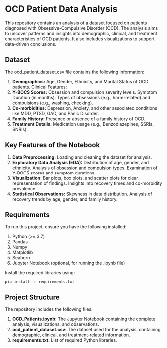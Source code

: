 # OCD Patient Data Analysis

This repository contains an analysis of a dataset focused on patients diagnosed with Obsessive-Compulsive Disorder (OCD). The analysis aims to uncover patterns and insights into demographic, clinical, and treatment characteristics of OCD patients. It also includes visualizations to support data-driven conclusions.

## Dataset
The ocd_patient_dataset.csv file contains the following information:

1. **Demographics:**
Age, Gender, Ethnicity, and Marital Status of OCD patients.
Clinical Features:
2. **Y-BOCS Scores:** Obsession and compulsion severity levels.
Symptom Duration (in months).
Types of obsessions (e.g., harm-related) and compulsions (e.g., washing, checking).
3. **Co-morbidities:** Depression, Anxiety, and other associated conditions like MDD, PTSD, GAD, and Panic Disorder.
4. **Family History:**
Presence or absence of a family history of OCD.
5. **Treatment Details:**
Medication usage (e.g., Benzodiazepines, SSRIs, SNRIs).

## Key Features of the Notebook
1. **Data Preprocessing:** Loading and cleaning the dataset for analysis.
2. **Exploratory Data Analysis (EDA):**
Distribution of age, gender, and ethnicity.
Analysis of obsession and compulsion types.
Examination of Y-BOCS scores and symptom durations.
3. **Visualization:**
Bar plots, box plots, and scatter plots for clear representation of findings.
Insights into recovery times and co-morbidity prevalence.
4. **Statistical Observations:**
Skewness in data distribution.
Analysis of recovery trends by age, gender, and family history.


## Requirements
To run this project, ensure you have the following installed:

1. Python (>= 3.7)
2. Pandas
3. Numpy
4. Matplotlib
5. Seaborn
6. Jupyter Notebook (optional, for running the .ipynb file)

Install the required libraries using:
```
pip install -r requirements.txt
```

## Project Structure
The repository includes the following files:

1. **OCD_Patients.ipynb:** The Jupyter Notebook containing the complete analysis, visualizations, and observations.
2. **ocd_patient_dataset.csv:** The dataset used for the analysis, containing demographic, clinical, and treatment-related information.
3. **requirements.txt:** List of required Python libraries.


